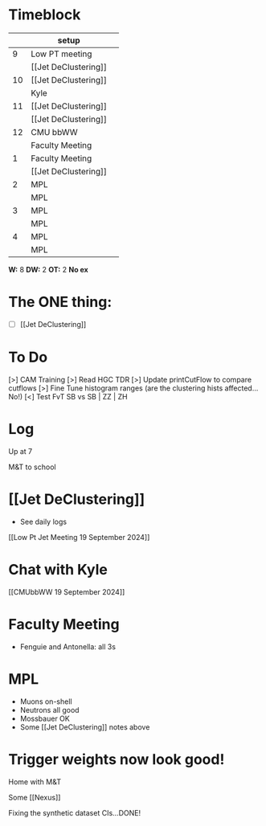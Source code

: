 # Timeblock

|     | setup                |     |
| --- | -------------------- | --- |
| 9   | Low PT meeting       |     |
|     | [[Jet DeClustering]] |     |
| 10  | [[Jet DeClustering]] |     |
|     | Kyle                 |     |
| 11  | [[Jet DeClustering]] |     |
|     | [[Jet DeClustering]] |     |
| 12  | CMU bbWW             |     |
|     | Faculty Meeting      |     |
| 1   | Faculty Meeting      |     |
|     | [[Jet DeClustering]] |     |
| 2   | MPL                  |     |
|     | MPL                  |     |
| 3   | MPL                  |     |
|     | MPL                  |     |
| 4   | MPL                  |     |
|     | MPL                  |     |

**W:** 8 
**DW:** 2
**OT:** 2
**No ex**

# The ONE thing: 
- [ ] [[Jet DeClustering]]


# To Do
[>] CAM Training
[>] Read HGC TDR
[>] Update printCutFlow to compare cutflows
[>] Fine Tune histogram ranges (are the clustering hists affected... No!)
[<] Test FvT SB vs SB | ZZ | ZH

# Log

Up at 7 

M&T to school

# [[Jet DeClustering]]
- See daily logs

[[Low Pt Jet Meeting 19 September 2024]]

# Chat with Kyle


[[CMUbbWW 19 September 2024]]

# Faculty Meeting
- Fenguie and Antonella: all 3s

# MPL
- Muons on-shell
- Neutrons all good
- Mossbauer OK
- Some [[Jet DeClustering]] notes above

# Trigger weights now look good!

Home with M&T

Some [[Nexus]]

Fixing the synthetic dataset CIs...DONE! 
